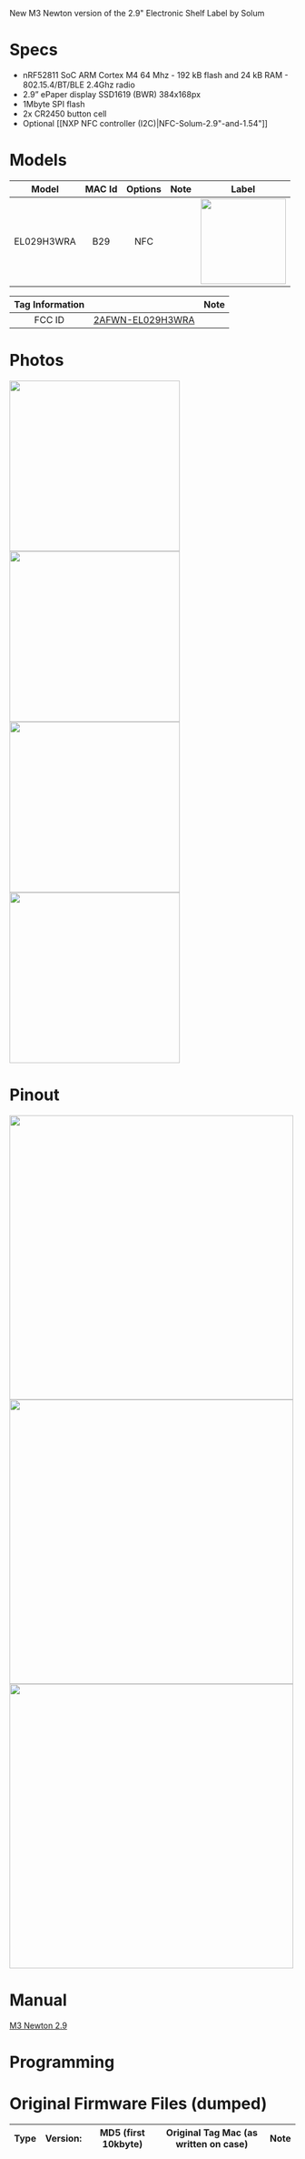 New M3 Newton version of the 2.9" Electronic Shelf Label by Solum

# Specs #
* nRF52811 SoC ARM Cortex M4 64 Mhz - 192 kB flash and 24 kB RAM - 802.15.4/BT/BLE 2.4Ghz radio
* 2.9” ePaper display SSD1619 (BWR) 384x168px
* 1Mbyte SPI flash
* 2x CR2450 button cell
* Optional [[NXP NFC controller (I2C)|NFC-Solum-2.9"-and-1.54"]]

# Models # 
Model | MAC Id | Options | Note | Label
:-------------------------:|:------:|:-----------------------:|:-------------------------:|:---------------------:
EL029H3WRA | B29 | NFC | | <img width="150" src="https://github.com/jjwbruijn/OpenEPaperLink/assets/2544995/01de96cd-1ef7-4af9-a92b-20f556e906b2">


 Tag Information                     |       | Note
:-------------------------:|:-------------------------:|:-------------------------:
FCC ID | [2AFWN-EL029H3WRA](https://fcc.report/FCC-ID/2AFWN-EL029H3WRA)

# Photos #

<img width="300" src="https://github.com/jjwbruijn/OpenEPaperLink/assets/2544995/c821d9b4-a43b-4ed4-b451-5bb9afc9d4a2">
<img width="300" src="https://github.com/jjwbruijn/OpenEPaperLink/assets/2544995/ceb77db7-f19f-4475-b6ee-e720ee2b306a">
<img width="300" src="https://github.com/jjwbruijn/OpenEPaperLink/assets/2544995/20ec3542-4f68-4321-8293-9227432b9c6e">
<img width="300" src="https://github.com/jjwbruijn/OpenEPaperLink/assets/2544995/725e9a92-f6f5-44dc-8fac-5beb14f1e956">
<br/>

# Pinout #
<a href="https://github.com/jjwbruijn/OpenEPaperLink/assets/2544995/c15be7c9-e3d1-4550-9a00-07c98353e161"><img height="500" src="https://github.com/jjwbruijn/OpenEPaperLink/assets/2544995/c15be7c9-e3d1-4550-9a00-07c98353e161"></a>
<a href="https://github.com/jjwbruijn/OpenEPaperLink/assets/2544995/d6f32227-f6af-4620-834d-d36a46a32e90"><img height="500" src="https://github.com/jjwbruijn/OpenEPaperLink/assets/2544995/d6f32227-f6af-4620-834d-d36a46a32e90"></a>
<a href="https://github.com/jjwbruijn/OpenEPaperLink/assets/2544995/4134bce5-34e0-4806-a917-8f59a1be0648"><img height="500" src="https://github.com/jjwbruijn/OpenEPaperLink/assets/2544995/4134bce5-34e0-4806-a917-8f59a1be0648"></a>
<br/>

# Manual #
[M3 Newton 2.9](https://github.com/jjwbruijn/OpenEPaperLink/files/12072975/M3.Newton.2.9.pdf)

# Programming #

# Original Firmware Files (dumped) #
Type | Version:     | MD5 (first 10kbyte) | Original Tag Mac (as written on case)| Note
:------------------:|:----------:|:-------------:|:--------------:|:---------------:

